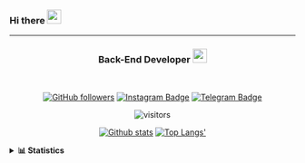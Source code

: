 ### Hi there <img height="25" width="25"  src="https://camo.githubusercontent.com/35d3d11359a49bf12aebb834cc13fd81b95eff4e/68747470733a2f2f6d656469612e67697068792e636f6d2f6d656469612f6876524a434c467a6361737252346961377a2f67697068792e676966">

<hr>

<div align="center">
  
### Back-End Developer <img height="25" src="https://camo.githubusercontent.com/40dff491d4e8123af55298ef908faedb66c463e5/68747470733a2f2f6d656469612e67697068792e636f6d2f6d656469612f57556c706c634d704f43456d5447427442572f67697068792e676966">
 
</div>

<br>

<div align="center">

[![GitHub followers](https://img.shields.io/github/followers/hanifazzuhdi?label=Follow&style=social)](https://github.com/hanifazzuhdi/?tab=follow) 
[![Instagram Badge](https://img.shields.io/badge/-hanifazzuhdi-blue?style=social&logo=Instagram&link=https://www.instagram.com/hnfhanif52/)](https://www.instagram.com/hnfhanif52/)
[![Telegram Badge](https://img.shields.io/badge/-hanifazzuhdi-blue?style=social&logo=telegram&link=https://www.t.me/hanif0198/)](https://www.t.me/hanif0198/) 

![visitors](https://visitor-badge.glitch.me/badge?page_id=hanifazzuhdi.hanifazzuhdi)

[![Github stats](https://github-readme-stats.vercel.app/api?username=hanifazzuhdi&count_private=true&title_color=333&text_color=777&show_icons=true&icon_color=333&line_height=20px)](https://github.com/hanifazzuhdi)
[![Top Langs'](https://github-readme-stats.vercel.app/api/top-langs/?username=hanifazzuhdi&layout=compact)](https://github.com/hanifazzuhdi) 

 </div>
 
<details>
  <summary><b> 📊 Statistics </b></summary>
  
  <br/>
  
  <!--START_SECTION:waka-->
![Lines of code](https://img.shields.io/badge/From%20Hello%20World%20I%27ve%20Written-7.0%20million%20lines%20of%20code-blue)

**🐱 My Github Data** 

> 🏆 468 Contributions in the Year 2021
 > 
> 📦 254.8 kB Used in Github's Storage 
 > 
> 🚫 Not Opted to Hire
 > 
> 📜 22 Public Repositories 
 > 
> 🔑 16 Private Repositories  
 > 
**I'm an Early 🐤** 

```text
🌞 Morning    278 commits    ██████████░░░░░░░░░░░░░░░   42.25% 
🌆 Daytime    230 commits    ████████░░░░░░░░░░░░░░░░░   34.95% 
🌃 Evening    119 commits    ████░░░░░░░░░░░░░░░░░░░░░   18.09% 
🌙 Night      31 commits     █░░░░░░░░░░░░░░░░░░░░░░░░   4.71%

```
📅 **I'm Most Productive on Tuesday** 

```text
Monday       89 commits     ███░░░░░░░░░░░░░░░░░░░░░░   13.53% 
Tuesday      128 commits    ████░░░░░░░░░░░░░░░░░░░░░   19.45% 
Wednesday    104 commits    ████░░░░░░░░░░░░░░░░░░░░░   15.81% 
Thursday     112 commits    ████░░░░░░░░░░░░░░░░░░░░░   17.02% 
Friday       80 commits     ███░░░░░░░░░░░░░░░░░░░░░░   12.16% 
Saturday     84 commits     ███░░░░░░░░░░░░░░░░░░░░░░   12.77% 
Sunday       61 commits     ██░░░░░░░░░░░░░░░░░░░░░░░   9.27%

```


📊 **This Week I Spent My Time On** 

```text
⌚︎ Time Zone: Asia/Jakarta

💬 Programming Languages: 
Blade Template           10 hrs 49 mins      ████████░░░░░░░░░░░░░░░░░   32.01% 
PHP                      10 hrs 17 mins      ███████░░░░░░░░░░░░░░░░░░   30.41% 
HTML                     8 hrs 10 mins       ██████░░░░░░░░░░░░░░░░░░░   24.17% 
JavaScript               2 hrs 51 mins       ██░░░░░░░░░░░░░░░░░░░░░░░   8.47% 
JSON                     1 hr 5 mins         ░░░░░░░░░░░░░░░░░░░░░░░░░   3.23%

🔥 Editors: 
VS Code                  33 hrs 47 mins      █████████████████████████   99.93% 
PhpStorm                 1 min               ░░░░░░░░░░░░░░░░░░░░░░░░░   0.07%

💻 Operating System: 
Mac                      33 hrs 49 mins      █████████████████████████   100.0%

```


 Last Updated on 12/08/2021
<!--END_SECTION:waka-->
</details>
